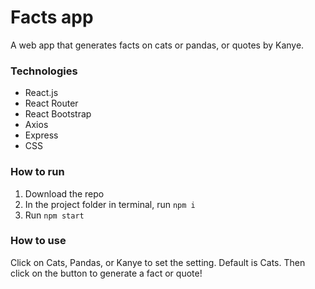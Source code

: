 # Facts app
A web app that generates facts on cats or pandas, or quotes by Kanye.

### Technologies
- React.js
- React Router
- React Bootstrap
- Axios
- Express
- CSS

### How to run
1. Download the repo
2. In the project folder in terminal, run `npm i`
3. Run `npm start`

### How to use
Click on Cats, Pandas, or Kanye to set the setting. Default is Cats. Then click on the button to generate a fact or quote!
